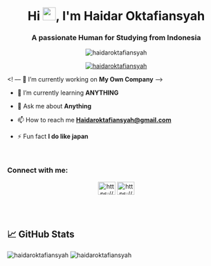 <h1 align="center">Hi  <img src="https://raw.githubusercontent.com/MartinHeinz/MartinHeinz/master/wave.gif" width="30px">, I'm Haidar Oktafiansyah</h1>
<h3 align="center">A passionate Human for Studying from Indonesia</h3>

<p align="center"> <img src="https://komarev.com/ghpvc/?username=haidaroktafiansyah&label=Profile%20views&color=0e75b6&style=flat" alt="haidaroktafiansyah" /> </p>

<p align="center"> <a href="https://github.com/ryo-ma/github-profile-trophy"><img src="https://github-profile-trophy.vercel.app/?username=haidaroktafiansyah" alt="haidaroktafiansyah" /></a> </p>

<! –– 🔭 I’m currently working on **My Own Company** ––>

- 🌱 I’m currently learning **ANYTHING**

- 💬 Ask me about **Anything**

- 📫 How to reach me **Haidaroktafiansyah@gmail.com**

- ⚡ Fun fact **I do like japan**

<br>

<h3 align="left">Connect with me:</h3>
<p align="center">
<a href="https://fb.com/https://www.facebook.com/k.haidar.y" target="blank"><img align="center" src="https://cdn.jsdelivr.net/npm/simple-icons@3.0.1/icons/facebook.svg" alt="https://www.facebook.com/k.haidar.y" height="30" width="40" /></a>
<a href="https://instagram.com/https://www.instagram.com/haidaroktafiansyah/?hl=id" target="blank"><img align="center" src="https://cdn.jsdelivr.net/npm/simple-icons@3.0.1/icons/instagram.svg" alt="https://www.instagram.com/haidaroktafiansyah/?hl=id" height="30" width="40" /></a>
</p>

<br>

<br>

## &#x1f4c8; GitHub Stats

<div><img align="center" src="https://github-readme-stats.vercel.app/api/top-langs?username=haidaroktafiansyah&show_icons=true&locale=en&layout=compact" alt="haidaroktafiansyah" />
<img align="center" src="https://github-readme-stats.vercel.app/api?username=haidaroktafiansyah&show_icons=true&locale=en" alt="haidaroktafiansyah" /></div>

